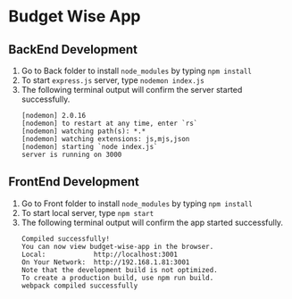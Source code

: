 # Budget Wise App

## BackEnd Development
1. Go to Back folder to install ```node_modules``` by typing
     `npm install`
2. To start ```express.js``` server, type 
    ```nodemon index.js ```
3. The following terminal output will confirm the server started successfully. 
    ``` 
    [nodemon] 2.0.16
    [nodemon] to restart at any time, enter `rs`
    [nodemon] watching path(s): *.*
    [nodemon] watching extensions: js,mjs,json
    [nodemon] starting `node index.js`
    server is running on 3000
    ```

## FrontEnd Development
1. Go to Front folder to install ```node_modules``` by typing
     `npm install`
2. To start local server, type 
    ```npm start```
3. The following terminal output will confirm the app started successfully. 
    ```
    Compiled successfully!
    You can now view budget-wise-app in the browser.
    Local:            http://localhost:3001
    On Your Network:  http://192.168.1.81:3001
    Note that the development build is not optimized.
    To create a production build, use npm run build.
    webpack compiled successfully
    ```


